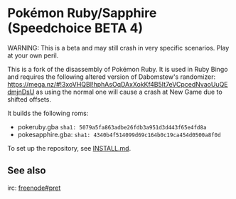 # Pokémon Ruby/Sapphire (Speedchoice BETA 4)

WARNING: This is a beta and may still crash in very specific scenarios. Play at your own peril.

This is a fork of the disassembly of Pokémon Ruby. It is used in Ruby Bingo and requires the following altered version of Dabomstew's randomizer: https://mega.nz/#!3xoVHQBI!hphAsOqDAxXokKf4B5It7eVCpcedNvaoUuQEdmjnDsU as using the normal one will cause a crash at New Game due to shifted offsets.

It builds the following roms:

* pokeruby.gba `sha1: 5079a5fa863adbe26fdb3a951d3d443f65e4fd8a`
* pokesapphire.gba: `sha1: 4340b4f514099d69c164b0c19ca454d0500a8f0d`

To set up the repository, see [INSTALL.md](INSTALL.md).

## See also

irc: [freenode#pret][irc]

[irc]: https://kiwiirc.com/client/irc.freenode.net/?#pret
